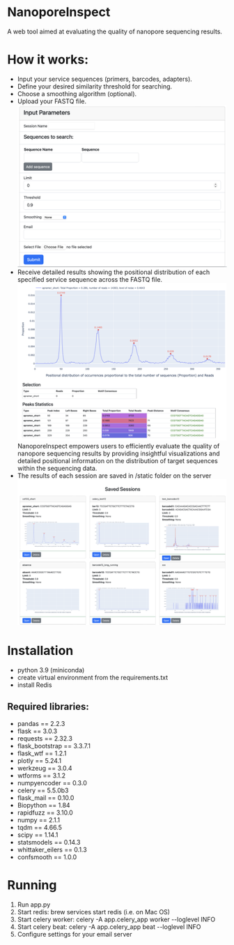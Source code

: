 # NanoporeInspect
A web tool aimed at evaluating the quality of nanopore sequencing results.

# How it works:
- Input your service sequences (primers, barcodes, adapters).
- Define your desired similarity threshold for searching.
- Choose a smoothing algorithm (optional).
- Upload your FASTQ file.
![screenshot](static/img/input_parameters.png)
- Receive detailed results showing the positional distribution of each specified service sequence across the FASTQ file.
![screenshot](static/img/results.png)
NanoporeInspect empowers users to efficiently evaluate the quality of nanopore sequencing results by providing insightful visualizations and detailed positional information on the distribution of target sequences within the sequencing data.
- The results of each session are saved in /static folder on the server
![screenshot](static/img/sessions.png)

# Installation
- python 3.9 (miniconda)
- create virtual environment from the requirements.txt
- install Redis

## Required libraries: 
* pandas == 2.2.3
* flask == 3.0.3
* requests == 2.32.3
* flask_bootstrap == 3.3.7.1
* flask_wtf == 1.2.1
* plotly == 5.24.1
* werkzeug == 3.0.4
* wtforms == 3.1.2
* numpyencoder == 0.3.0
* celery == 5.5.0b3
* flask_mail == 0.10.0
* Biopython == 1.84
* rapidfuzz == 3.10.0
* numpy == 2.1.1
* tqdm == 4.66.5
* scipy == 1.14.1
* statsmodels == 0.14.3
* whittaker_eilers == 0.1.3
* confsmooth == 1.0.0

# Running
1) Run app.py
2) Start redis: brew services start redis (i.e. on Mac OS)
2) Start celery worker: celery -A app.celery_app worker --loglevel INFO
3) Start celery beat: celery -A app.celery_app beat --loglevel INFO
4) Configure settings for your email server